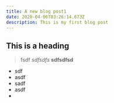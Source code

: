 ```yaml
---
title: A new blog post1
date: 2020-04-06T03:26:14.673Z
description: This is my first blog post
---
```

## This is a heading

> fsdf  *sdfsdfs* **sdfsdfsd**  

* sdf
* asdf
* sadf
* asdf
*